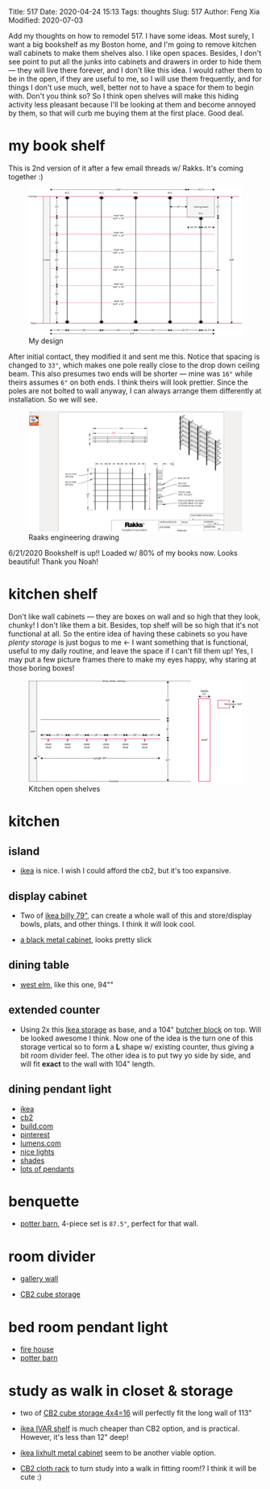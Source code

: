 Title: 517
Date: 2020-04-24 15:13
Tags: thoughts
Slug: 517
Author: Feng Xia
Modified: 2020-07-03

Add my thoughts on how to remodel 517. I have some ideas. Most surely,
I want a big bookshelf as my Boston home, and I'm going to remove
kitchen wall cabinets to make them shelves also. I like open
spaces. Besides, I don't see point to put all the junks into cabinets
and drawers in order to hide them &mdash; they will live there
forever, and I don't like this idea. I would rather them to be in the
open, if they are useful to me, so I will use them frequently, and for
things I don't use much, well, better not to have a space for them to
begin with. Don't you think so? So I think open shelves will make this
hiding activity less pleasant because I'll be looking at them and
become annoyed by them, so that will curb me buying them at the first
place. Good deal.

# my book shelf

This is 2nd version of it after a few email threads w/ Rakks. It's
coming together :)

<figure class="col s12">
  <img src="images/517%20raaks%20vertical%20layout.png"/>
  <figcaption>My design</figcaption>
</figure>

After initial contact, they modified it and sent me this. Notice that
spacing is changed to `33"`, which makes one pole really close to the
drop down ceiling beam. This also presumes two ends will be shorter
&mdash; mine was `16"` while theirs assumes `6"` on both ends. I think
theirs will look prettier. Since the poles are not bolted to wall
anyway, I can always arrange them differently at installation. So we
will see.

<figure class="col s12">
  <img src="images/517%20shelf%20raaks%20engineering%20drawing.png"/>
  <figcaption>Raaks engineering drawing</figcaption>
</figure>

6/21/2020 Bookshelf is up!! Loaded w/ 80% of my books now. Looks
beautiful! Thank you Noah!

# kitchen shelf

Don't like wall cabinets &mdash; they are boxes on wall and so high
that they look, chunky! I don't like them a bit. Besides, top shelf
will be so high that it's not functional at all. So the entire idea of
having these cabinets so you have _plenty storage_ is just bogus to
me &larr; I want something that is functional, useful to my daily
routine, and leave the space if I can't fill them up! Yes, I may put a
few picture frames there to make my eyes happy, why staring at those
boring boxes!

<figure class="col s12">
  <img src="images/517%20kitchen%20wall%20shelf.png"/>
  <figcaption>Kitchen open shelves</figcaption>
</figure>

# kitchen

## island

- [ikea](https://www.ikea.com/us/en/p/rimforsa-work-bench-stainless-steel-bamboo-60399412/)
  is nice. I wish I could afford the cb2, but it's too expansive.
  
  
## display cabinet

- Two of [ikea billy
  79"](https://www.ikea.com/us/en/p/billy-oxberg-bookcase-with-glass-doors-white-s69281804/),
  can create a whole wall of this and store/display bowls, plats, and
  other things. I think it will look cool.

- [a black metal
  cabinet](https://www.luxedecor.com/product/four-hands-rockwell-casual-65-and-up-buffet-tables-sideboard-fsirck135),
  looks pretty slick
  
## dining table

- [west
  elm](https://www.westelm.com/products/avery-wishbone-dining-table-h5056/?cm_src=PIPRecentView),
  like this one, 94""

## extended counter

- Using 2x this [Ikea
  storage](https://www.ikea.com/us/en/p/flysta-shelf-unit-white-30377242/)
  as base, and a 104" [butcher
  block](https://www.lumberliquidators.com/ll/s/Butcher+Blocks?ogmap=SEM|RTN|GOOG|HYPLOCAL|c|SITEWIDE||||%2Bbutcher%20%2Bblocks|10206132847|104911530187&gclid=Cj0KCQjwirz3BRD_ARIsAImf7LOdROZBEp8Jb4eG_tKPRuqLvQqAreVYO_iQo97bdMfVnfj8wQNQzksaAigsEALw_wcB&averageoverallrating=2)
  on top. Will be looked awesome I think. Now one of the idea is the
  turn one of this storage vertical so to form a **L** shape w/
  existing counter, thus giving a bit room divider feel. The other
  idea is to put twy
  yo side by side, and will fit **exact** to the wall
  with 104" length.
  
## dining pendant light

- [ikea](https://www.ikea.com/us/en/p/evedal-pendant-lamp-gray-10364226/)
- [cb2](https://www.cb2.com/soso-tan-and-white-metal-pendant-light/s525523)
- [build.com](https://www.build.com/elegant-lighting-ldpd2003/s1424719?uid=3348498)
- [pinterest](https://www.pinterest.com/search/pins/?rs=ac&len=2&q=red%20industrial%20pendant%20light&eq=red%20industrial%20pe&etslf=7465&term_meta[]=red%7Cautocomplete%7C0&term_meta[]=industrial%7Cautocomplete%7C0&term_meta[]=pendant%7Cautocomplete%7C0&term_meta[]=light%7Cautocomplete%7C0)
- [lumens.com](https://www.lumens.com/deep-reflector-outdoor-pendant-by-troy-rlm-lighting-RLM675717.html)
- [nice
  lights](https://warmlydecor.com/products/thaddeus-modern-minimalist-hanging-light)
- [shades](https://www.shadesoflight.com/products/classic-dome-large-shade-pendant-light?color=Red+And+Chrome)
- [lots of
  pendants](https://www.beautifulhalo.com/pendants_2649v-4.html)
  
# benquette

- [potter
  barn](https://www.potterybarn.com/products/modular-banquette-set-gray/?catalogId=84&sku=3758013&cm_ven=PLA&cm_cat=Google&cm_pla=Furniture%20%3E%20Dining%20Chairs&cm_ite=3758013&gclid=CjwKCAjwnIr1BRAWEiwA6GpwNQHO1SotxBMBPoRoOBXPeNgzaeibDqCQRTIVHxEopGlh5GUG3XWC_xoCXbIQAvD_BwE),
  4-piece set is `87.5"`, perfect for that wall.

# room divider

- [gallery wall](https://heatherednest.com/wp-content/uploads/2019/05/domino-room-divider-2.jpg)

- [CB2 cube
  storage](https://www.crateandbarrel.com/sprout-natural-8-cubby-birch-bookcase/s533158)
  
# bed room pendant light

- [fire house](https://www.idlights.com/industrial-firehouse-cannister-lighting/)
- [potter barn](https://www.potterybarn.com/products/monterra-pendant-mp/?pkey=cpendants&isx=0.0.7347.5)

# study as walk in closet & storage

- two of [CB2 cube storage
  4x4=16](https://www.crateandbarrel.com/sprout-natural-8-cubby-birch-bookcase/s533158)
  will perfectly fit the long wall of 113"

- [ikea IVAR
  shelf](https://www.ikea.com/us/en/p/ivar-3-section-shelving-unit-pine-s69248386/)
  is much cheaper than CB2 option, and is practical. However, it's
  less than 12" deep!
  
- [ikea lixhult metal
  cabinet](https://www.ikea.com/us/en/p/lixhult-storage-combination-dark-blue-s69279189/)
  seem to be another viable option. 

- [CB2 cloth
  rack](https://www.crateandbarrel.com/flex-modular-clothing-rack/s334244)
  to turn study into a walk in fitting room!? I think it will be cute :)
 
